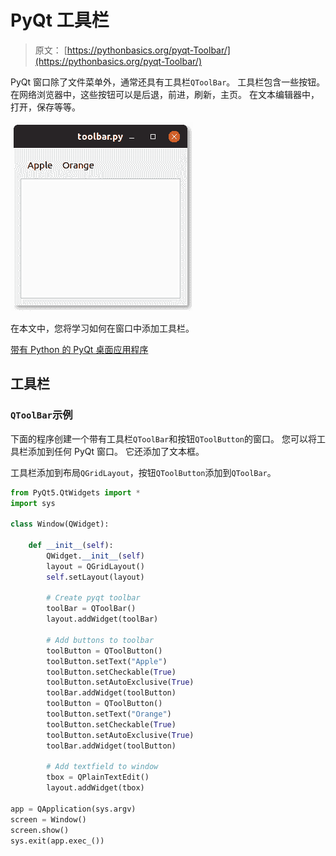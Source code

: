# PyQt 工具栏

> 原文： [https://pythonbasics.org/pyqt-Toolbar/](https://pythonbasics.org/pyqt-Toolbar/)

PyQt 窗口除了文件菜单外，通常还具有工具栏`QToolBar`。 工具栏包含一些按钮。 在网络浏览器中，这些按钮可以是后退，前进，刷新，主页。 在文本编辑器中，打开，保存等等。

![qt toolbar pyqt](img/c0ebe078f580acf33bdbd871884e2a85.jpg)

在本文中，您将学习如何在窗口中添加工具栏。


[带有 Python 的 PyQt 桌面应用程序](https://gum.co/pysqtsamples)

## 工具栏

### `QToolBar`示例

下面的程序创建一个带有工具栏`QToolBar`和按钮`QToolButton`的窗口。 您可以将工具栏添加到任何 PyQt 窗口。 它还添加了文本框。

工具栏添加到布局`QGridLayout`，按钮`QToolButton`添加到`QToolBar`。

```py
from PyQt5.QtWidgets import *
import sys

class Window(QWidget):

    def __init__(self):
        QWidget.__init__(self)
        layout = QGridLayout()
        self.setLayout(layout)

        # Create pyqt toolbar
        toolBar = QToolBar()
        layout.addWidget(toolBar)

        # Add buttons to toolbar
        toolButton = QToolButton()
        toolButton.setText("Apple")
        toolButton.setCheckable(True)
        toolButton.setAutoExclusive(True)
        toolBar.addWidget(toolButton)
        toolButton = QToolButton()
        toolButton.setText("Orange")
        toolButton.setCheckable(True)
        toolButton.setAutoExclusive(True)
        toolBar.addWidget(toolButton)

        # Add textfield to window
        tbox = QPlainTextEdit()
        layout.addWidget(tbox)

app = QApplication(sys.argv)
screen = Window()
screen.show()
sys.exit(app.exec_())

```